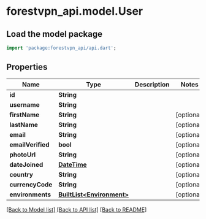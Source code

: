 # forestvpn_api.model.User

## Load the model package
```dart
import 'package:forestvpn_api/api.dart';
```

## Properties
Name | Type | Description | Notes
------------ | ------------- | ------------- | -------------
**id** | **String** |  | 
**username** | **String** |  | 
**firstName** | **String** |  | [optional] 
**lastName** | **String** |  | [optional] 
**email** | **String** |  | [optional] 
**emailVerified** | **bool** |  | [optional] 
**photoUrl** | **String** |  | [optional] 
**dateJoined** | [**DateTime**](DateTime.md) |  | [optional] 
**country** | **String** |  | [optional] 
**currencyCode** | **String** |  | [optional] 
**environments** | [**BuiltList&lt;Environment&gt;**](Environment.md) |  | [optional] 

[[Back to Model list]](../README.md#documentation-for-models) [[Back to API list]](../README.md#documentation-for-api-endpoints) [[Back to README]](../README.md)



